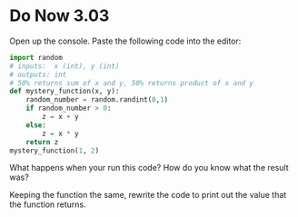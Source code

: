 # Do Now 3.03

Open up the console. Paste the following code into the editor:

```python
import random
# inputs:  x (int), y (int)
# outputs: int 
# 50% returns sum of x and y, 50% returns product of x and y
def mystery_function(x, y):
    random_number = random.randint(0,1)
    if random_number > 0: 
        z = x + y 
    else: 
        z = x * y
    return z
mystery_function(1, 2)
```

What happens when your run this code? How do you know what the result was?   
   
   


Keeping the function the same, rewrite the code to print out the value that the function returns.   
   
   


